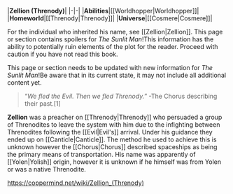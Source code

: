 |**Zellion (Threnody)**|
|-|-|
|**Abilities**|[[Worldhopper\|Worldhopper]]|
|**Homeworld**|[[Threnody\|Threnody]]|
|**Universe**|[[Cosmere\|Cosmere]]|

For the individual who inherited his name, see [[Zellion\|Zellion]].
This page or section contains spoilers for *The Sunlit Man*!This information has the ability to potentially ruin elements of the plot for the reader. Proceed with caution if you have not read this book.

This page or section needs to be updated with new information for *The Sunlit Man*!Be aware that in its current state, it may not include all additional content yet.

>“*We fled the Evil. Then we fled Threnody.*”
\-The Chorus describing their past.[1]


**Zellion** was a preacher on [[Threnody\|Threnody]] who persuaded a group of Threnodites to leave the system with him due to the infighting between Threnodites following the [[Evil\|Evil's]] arrival. Under his guidance they ended up on [[Canticle\|Canticle]].
The method he used to achieve this is unknown however the [[Chorus\|Chorus]] described spaceships as being the primary means of transportation.
His name was apparently of [[Yolen\|Yolish]] origin, however it is unknown if he himself was from Yolen or was a native Threnodite.



https://coppermind.net/wiki/Zellion_(Threnody)